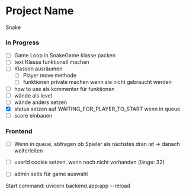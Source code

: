 # Project Name
Snake

### In Progress
- [ ] Game Loop in SnakeGame klasse packen
- [ ] text Klasse funktionell machen
- [ ] Klassen ausräumen
  - [ ] Player move methode
  - [ ] funktionen private machen wenn sie nicht gebraucht werden
- [ ] how to use als kommentar für funktionen
- [ ] wände als level
- [ ] wände anders setzen
- [x] status setzen auf WAITING_FOR_PLAYER_TO_START wenn in queue
- [ ] score einbauen

### Frontend
- [ ] Wenn in queue, abfragen ob Spieler als nächstes dran ist -> danach weiterleiten
- [ ] userId cookie setzen, wenn noch nicht vorhanden (länge: 32)


- [ ] admin seite für game auswahl

Start command: uvicorn backend.app:app --reload